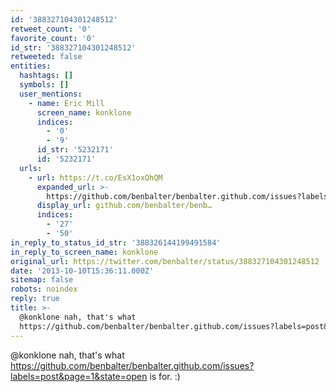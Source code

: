 ```yaml
---
id: '388327104301248512'
retweet_count: '0'
favorite_count: '0'
id_str: '388327104301248512'
retweeted: false
entities:
  hashtags: []
  symbols: []
  user_mentions:
    - name: Eric Mill
      screen_name: konklone
      indices:
        - '0'
        - '9'
      id_str: '5232171'
      id: '5232171'
  urls:
    - url: https://t.co/EsX1oxQhQM
      expanded_url: >-
        https://github.com/benbalter/benbalter.github.com/issues?labels=post&page=1&state=open
      display_url: github.com/benbalter/benb…
      indices:
        - '27'
        - '50'
in_reply_to_status_id_str: '388326144199491584'
in_reply_to_screen_name: konklone
original_url: https://twitter.com/benbalter/status/388327104301248512
date: '2013-10-10T15:36:11.000Z'
sitemap: false
robots: noindex
reply: true
title: >-
  @konklone nah, that's what
  https://github.com/benbalter/benbalter.github.com/issues?labels=post&page=1&state=open…
---
```


@konklone nah, that's what https://github.com/benbalter/benbalter.github.com/issues?labels=post&page=1&state=open is for. :)